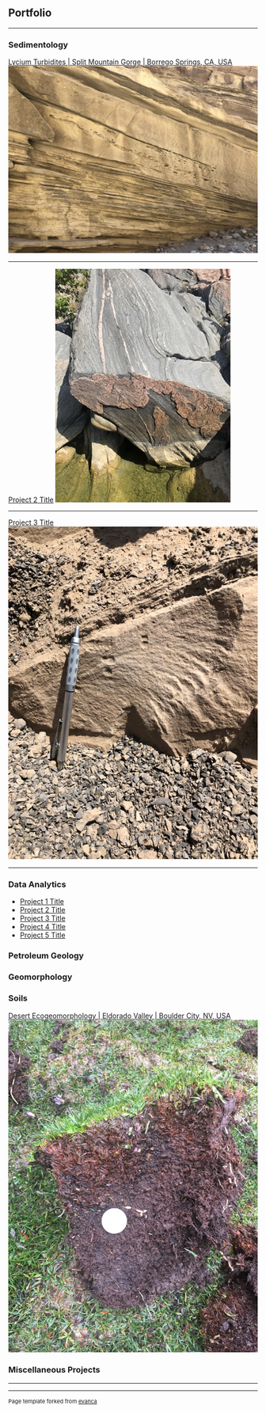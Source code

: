 ## Portfolio

---

### Sedimentology 
[Lycium Turbidites | Split Mountain Gorge | Borrego Springs, CA, USA](/Borrego)
<img src="images/UNADJUSTEDNONRAW_thumb_18c0.jpg?raw=true"/>

---
[Project 2 Title](/pdf/sample_presentation.pdf)
<img src="images/UNADJUSTEDNONRAW_mini_1728.jpg?raw=true"/>

---
[Project 3 Title](http://example.com/)
<img src="images/UNADJUSTEDNONRAW_thumb_4cb.jpg?raw=true"/>

---

### Data Analytics
- [Project 1 Title](http://example.com/)
- [Project 2 Title](http://example.com/)
- [Project 3 Title](http://example.com/)
- [Project 4 Title](http://example.com/)
- [Project 5 Title](http://example.com/)

### Petroleum Geology

### Geomorphology

### Soils

[Desert Ecogeomorphology | Eldorado Valley | Boulder City, NV, USA](/Soils)
<img src="images/UNADJUSTEDNONRAW_thumb_5b9.jpg?raw=true"/>


### Miscellaneous Projects
---




---
<p style="font-size:11px">Page template forked from <a href="https://github.com/evanca/quick-portfolio">evanca</a></p>
<!-- Remove above link if you don't want to attibute -->

